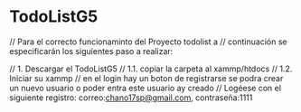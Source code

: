 # TodoListG5
// Para el correcto funcionaminto del Proyecto todolist a
// continuación se especificarán los siguientes paso a realizar:

// 1. Descargar el TodoListG5 
// 1.1. copiar la carpeta al xammp/htdocs
// 1.2. Iniciar su xammp
// en el login hay un boton de registrarse se podra crear un nuevo usuario o poder entra este usuario ay creado
// Logéese con el siguiente registro: correo:chano17sp@gmail.com, contraseña:1111
